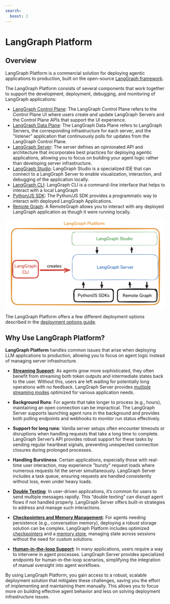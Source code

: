 ```yaml
---
search:
  boost: 2
---
```


# LangGraph Platform

## Overview

LangGraph Platform is a commercial solution for deploying agentic applications to production, built on the open-source [LangGraph framework](./high_level.md).

The LangGraph Platform consists of several components that work together to support the development, deployment, debugging, and monitoring of LangGraph applications:

- [LangGraph Control Plane](./langgraph_control_plane.md): The LangGraph Control Plane refers to the Control Plane UI where users create and update LangGraph Servers and the Control Plane APIs that support the UI experience.
- [LangGraph Data Plane](./langgraph_data_plane.md): The LangGraph Data Plane refers to LangGraph Servers, the corresponding infrastructure for each server, and the "listener" application that continuously polls for updates from the LangGraph Control Plane.
- [LangGraph Server](./langgraph_server.md): The server defines an opinionated API and architecture that incorporates best practices for deploying agentic applications, allowing you to focus on building your agent logic rather than developing server infrastructure.
- [LangGraph Studio](./langgraph_studio.md): LangGraph Studio is a specialized IDE that can connect to a LangGraph Server to enable visualization, interaction, and debugging of the application locally.
- [LangGraph CLI](./langgraph_cli.md): LangGraph CLI is a command-line interface that helps to interact with a local LangGraph
- [Python/JS SDK](./sdk.md): The Python/JS SDK provides a programmatic way to interact with deployed LangGraph Applications.
- [Remote Graph](../how-tos/use-remote-graph.md): A RemoteGraph allows you to interact with any deployed LangGraph application as though it were running locally.

![](img/lg_platform.png)

The LangGraph Platform offers a few different deployment options described in the [deployment options guide](./deployment_options.md).

## Why Use LangGraph Platform?

**LangGraph Platform** handles common issues that arise when deploying LLM applications to production, allowing you to focus on agent logic instead of managing server infrastructure.

- **[Streaming Support](streaming.md)**: As agents grow more sophisticated, they often benefit from streaming both token outputs and intermediate states back to the user. Without this, users are left waiting for potentially long operations with no feedback. LangGraph Server provides [multiple streaming modes](streaming.md) optimized for various application needs.

- **Background Runs**: For agents that take longer to process (e.g., hours), maintaining an open connection can be impractical. The LangGraph Server supports launching agent runs in the background and provides both polling endpoints and webhooks to monitor run status effectively.
 
- **Support for long runs**: Vanilla server setups often encounter timeouts or disruptions when handling requests that take a long time to complete. LangGraph Server’s API provides robust support for these tasks by sending regular heartbeat signals, preventing unexpected connection closures during prolonged processes.

- **Handling Burstiness**: Certain applications, especially those with real-time user interaction, may experience "bursty" request loads where numerous requests hit the server simultaneously. LangGraph Server includes a task queue, ensuring requests are handled consistently without loss, even under heavy loads.

- **[Double Texting](double_texting.md)**: In user-driven applications, it’s common for users to send multiple messages rapidly. This “double texting” can disrupt agent flows if not handled properly. LangGraph Server offers built-in strategies to address and manage such interactions.

- **[Checkpointers and Memory Management](persistence.md#checkpoints)**: For agents needing persistence (e.g., conversation memory), deploying a robust storage solution can be complex. LangGraph Platform includes optimized [checkpointers](persistence.md#checkpoints) and a [memory store](persistence.md#memory-store), managing state across sessions without the need for custom solutions.

- **[Human-in-the-loop Support](human_in_the_loop.md)**: In many applications, users require a way to intervene in agent processes. LangGraph Server provides specialized endpoints for human-in-the-loop scenarios, simplifying the integration of manual oversight into agent workflows.

By using LangGraph Platform, you gain access to a robust, scalable deployment solution that mitigates these challenges, saving you the effort of implementing and maintaining them manually. This allows you to focus more on building effective agent behavior and less on solving deployment infrastructure issues.
